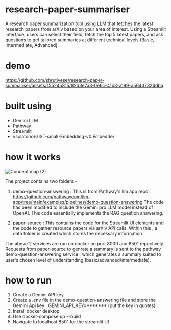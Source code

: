 # research-paper-summariser
A research paper summarization tool using LLM that fetches the latest research papers from arXiv based on your area of interest. Using a Streamlit interface, users can select their field, fetch the top 5 latest papers, and ask questions to get tailored summaries at different technical levels (Basic, Intermediate, Advanced).

# demo

https://github.com/shrutivese/research-paper-summariser/assets/155245815/82d3e7a3-0e6c-41b3-a199-a56437324dba

# built using
- Gemini LLM
- Pathway
- Streamlit
- vsolatorio/GIST-small-Embedding-v0 Embedder

# how it works
![Concept map (2)](https://github.com/shrutivese/research-paper-summariser/assets/155245815/aad1c873-2a94-4e0e-a9de-d2dec8333fed)

The project contains two folders - 
1. demo-question-answering : This is from Pathway's llm app repo : https://github.com/pathwaycom/llm-app/tree/main/examples/pipelines/demo-question-answering
The code has been modified to include the Gemini pro LLM model instead of OpenAI. This code  essentially implements the RAG question answering.

2. paper-source : This contains the code for the Streamlit UI elements and the code to gather resource papers via arXiv API calls. Within this , a data folder is created which stores the necessary information

The above 2 services are run on docker on port 8000 and 8501 repectively. Requests from paper-source to genrate a summary is sent to the pathway demo-question-answering service , which generates a summary suited to user's chosen level of understanding (basic/advanced/intermediate).

# how to run
1. Create a Gemini API key 
2. Create a .env file in the demo-question-answering file and store the Gemini Api key :  GEMINI_API_KEY=******* (put the key in quotes)
3. Install docker desktop
4. Use docker-compose up --build
5. Navigate to localhost:8501 for the streamlit UI






